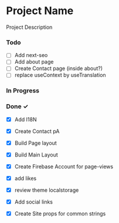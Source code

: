 # Project Name

Project Description

### Todo

- [ ] Add next-seo  
- [ ] Add about page  
- [ ] Create Contact page (inside about?)  
- [ ] replace useContext by useTranslation  

### In Progress


### Done ✓

- [x] Add I18N  
- [x] Create Contact pA  
- [x] Build Page layout  
- [x] Build Main Layout  
- [x] Create Firebase Account for page-views  
- [x] add likes  
- [x] review theme localstorage  
- [x] Add social links  
- [x] Create Site props for common strings  

